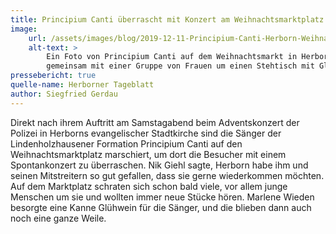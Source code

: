 ```yaml
---
title: Principium Canti überrascht mit Konzert am Weihnachtsmarktplatz
image: 
    url: /assets/images/blog/2019-12-11-Principium-Canti-Herborn-Weihnachtsmarkt.jpeg
    alt-text: >
        Ein Foto von Principium Canti auf dem Weihnachtsmarkt in Herborn. Die Sänger von Principium Canti stehen 
        gemeinsam mit einer Gruppe von Frauen um einen Stehtisch mit Glühweintassen und singen ein Lied.
pressebericht: true
quelle-name: Herborner Tageblatt
author: Siegfried Gerdau
---
```

Direkt nach ihrem Auftritt am Samstagabend beim Adventskonzert der Polizei in Herborns evangelischer Stadtkirche sind 
die Sänger der Lindenholzhausener Formation Principium Canti auf den Weihnachtsmarktplatz marschiert, um dort die 
Besucher mit einem Spontankonzert zu überraschen. Nik Giehl sagte, Herborn habe ihm und seinen Mitstreitern so gut 
gefallen, dass sie gerne wiederkommen möchten. Auf dem Marktplatz schraten sich schon bald viele, vor allem junge 
Menschen um sie und wollten immer neue Stücke hören. Marlene Wieden besorgte eine Kanne Glühwein für die Sänger, und 
die blieben dann auch noch eine ganze Weile.